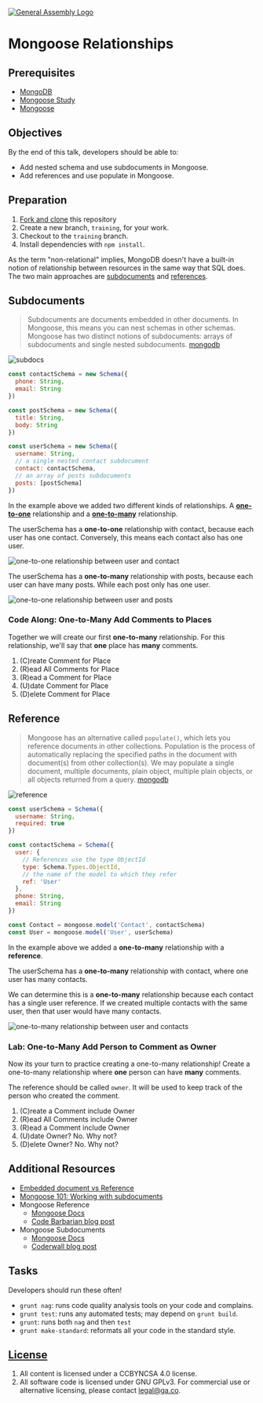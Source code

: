 [![General Assembly Logo](https://camo.githubusercontent.com/1a91b05b8f4d44b5bbfb83abac2b0996d8e26c92/687474703a2f2f692e696d6775722e636f6d2f6b6538555354712e706e67)](https://generalassemb.ly/education/web-development-immersive)

# Mongoose Relationships

## Prerequisites

-   [MongoDB](https://git.generalassemb.ly/ga-wdi-boston/mongodb-crud)
-   [Mongoose Study](https://git.generalassemb.ly/ga-wdi-boston/mongoose-study)
-   [Mongoose ](https://git.generalassemb.ly/ga-wdi-boston/mongoose)

## Objectives

By the end of this talk, developers should be able to:

-   Add nested schema and use subdocuments in Mongoose.
-   Add references and use populate in Mongoose.

## Preparation

1.  [Fork and clone](https://git.generalassemb.ly/ga-wdi-boston/meta/wiki/ForkAndClone)
    this repository
2.  Create a new branch, `training`, for your work.
3.  Checkout to the `training` branch.
4.  Install dependencies with `npm install`.

As the term "non-relational" implies, MongoDB doesn't have a built-in notion of
relationship between resources in the same way that SQL does. The two main approaches are
[subdocuments](http://mongoosejs.com/docs/subdocs.html) and
[references](http://mongoosejs.com/docs/populate.html).

## Subdocuments

> Subdocuments are documents embedded in other documents. In Mongoose, this means you can nest schemas in other schemas. Mongoose has two distinct notions of subdocuments: arrays of subdocuments and single nested subdocuments. [mongodb](http://mongoosejs.com/docs/subdocs.html)

![subdocs](https://docs.mongodb.com/manual/_images/data-model-denormalized.bakedsvg.svg)

```js
const contactSchema = new Schema({
  phone: String,
  email: String
})

const postSchema = new Schema({
  title: String,
  body: String
})

const userSchema = new Schema({
  username: String,
  // a single nested contact subdocument
  contact: contactSchema,
  // an array of posts subdocuments
  posts: [postSchema]
})
```

In the example above we added two different kinds of relationships.
A [**one-to-one**](https://en.wikipedia.org/wiki/One-to-one_(data_model))
relationship and a [**one-to-many**](https://en.wikipedia.org/wiki/One-to-many_(data_model))
relationship.

The userSchema has a **one-to-one** relationship with contact, because each user has
one contact. Conversely, this means each contact also has one user.

![one-to-one relationship between user and contact](https://media.git.generalassemb.ly/user/16320/files/7a9c4c00-b168-11ea-85fa-997edd6cb9eb)

The userSchema has a **one-to-many** relationship with posts, because each user
can have many posts. While each post only has one user.

![one-to-one relationship between user and posts](https://media.git.generalassemb.ly/user/16320/files/87b93b00-b168-11ea-95bb-fc2e24e2206e)

### Code Along: One-to-Many Add Comments to Places

Together we will create our first **one-to-many** relationship. For this relationship,
we'll say that **one** place has **many** comments.

1.  (C)reate Comment for Place
2.  (R)ead All Comments for Place
3.  (R)ead a Comment for Place
4.  (U)date Comment for Place
5.  (D)elete Comment for Place

## Reference

> Mongoose has an alternative called `populate()`, which lets you reference documents in other collections.  Population is the process of automatically replacing the specified paths in the document with document(s) from other collection(s). We may populate a single document, multiple documents, plain object, multiple plain objects, or all objects returned from a query. [mongodb](http://mongoosejs.com/docs/populate.html)

![reference](https://docs.mongodb.com/manual/_images/data-model-normalized.bakedsvg.svg)

```js
const userSchema = Schema({
  username: String,
  required: true
})

const contactSchema = Schema({
  user: {
    // References use the type ObjectId
    type: Schema.Types.ObjectId,
    // the name of the model to which they refer
    ref: 'User'
  },
  phone: String,
  email: String
})

const Contact = mongoose.model('Contact', contactSchema)
const User = mongoose.model('User', userSchema)
```

In the example above we added a **one-to-many** relationship with a **reference**.

The userSchema has a **one-to-many** relationship with contact, where one user has many contacts.

We can determine this is a **one-to-many** relationship because each contact has a
single user reference.  If we created multiple contacts with the same user, then that
user would have many contacts.

![one-to-many relationship between user and contacts](https://media.git.generalassemb.ly/user/16320/files/59dbf280-b178-11ea-95af-ee550ac34d58)

### Lab: One-to-Many Add Person to Comment as Owner

Now its your turn to practice creating a one-to-many relationship! Create a
one-to-many relationship where **one** person can have **many** comments.

The reference should be called `owner`. It will be used to keep track of the
person who created the comment.

1.  (C)reate a Comment include Owner
2.  (R)ead All Comments include Owner
3.  (R)ead a Comment include Owner
4.  (U)date Owner? No. Why not?
5.  (D)elete Owner? No. Why not?

## Additional Resources

-   [Embedded document vs Reference](https://stackoverflow.com/questions/21302279/embedded-document-vs-reference-in-mongoose-design-model)
-   [Mongoose 101: Working with subdocuments](https://zellwk.com/blog/mongoose-subdocuments/)
-   Mongoose Reference
    -   [Mongoose Docs](http://mongoosejs.com/docs/populate.html)
    -   [Code Barbarian blog post](http://thecodebarbarian.com/mongoose-virtual-populate)
-   Mongoose Subdocuments
    -   [Mongoose Docs](http://mongoosejs.com/docs/subdocs.html)
    -   [Coderwall blog post](https://coderwall.com/p/6v5rcw/querying-sub-documents-and-sub-sub-documents-in-mongoose)

## Tasks

Developers should run these often!

-   `grunt nag`: runs code quality analysis tools on your code
      and complains.
-   `grunt test`: runs any automated tests; may depend on `grunt build`.
-   `grunt`: runs both `nag` and then `test`
-   `grunt make-standard`: reformats all your code in the standard style.

## [License](LICENSE)

1.  All content is licensed under a CC­BY­NC­SA 4.0 license.
2.  All software code is licensed under GNU GPLv3. For commercial use or
    alternative licensing, please contact legal@ga.co.
